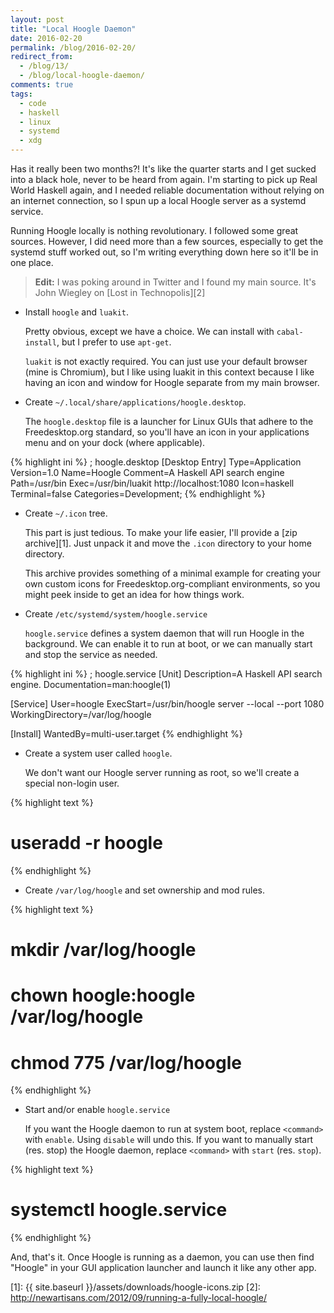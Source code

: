 ```yaml
---
layout: post
title: "Local Hoogle Daemon"
date: 2016-02-20
permalink: /blog/2016-02-20/
redirect_from: 
  - /blog/13/
  - /blog/local-hoogle-daemon/
comments: true
tags:
  - code
  - haskell
  - linux
  - systemd
  - xdg
---
```


Has it really been two months?!
It's like the quarter starts and I get sucked into a black hole, never to be heard from again.
I'm starting to pick up Real World Haskell again, and I needed reliable documentation without relying on an internet connection, so I spun up a local Hoogle server as a systemd service.

<!--break-->

Running Hoogle locally is nothing revolutionary.
I followed some great sources.
However, I did need more than a few sources, especially to get the systemd stuff worked out, so I'm writing everything down here so it'll be in one place.

> **Edit:** I was poking around in Twitter and I found my main source.
> It's John Wiegley on [Lost in Technopolis][2]

- Install `hoogle` and `luakit`.

  Pretty obvious, except we have a choice.
  We can install with `cabal-install`, but I prefer to use `apt-get`.

  `luakit` is not exactly required.
  You can just use your default browser (mine is Chromium), but I like using luakit in this context because I like having an icon and window for Hoogle separate from my main browser.

- Create `~/.local/share/applications/hoogle.desktop`.

  The `hoogle.desktop` file is a launcher for Linux GUIs that adhere to the Freedesktop.org standard, so you'll have an icon in your applications menu and on your dock (where applicable).

{% highlight ini %}
; hoogle.desktop
[Desktop Entry]
Type=Application
Version=1.0
Name=Hoogle
Comment=A Haskell API search engine
Path=/usr/bin
Exec=/usr/bin/luakit http://localhost:1080
Icon=haskell
Terminal=false
Categories=Development;
{% endhighlight %}

- Create `~/.icon` tree.

  This part is just tedious.
  To make your life easier, I'll provide a [zip archive][1].
  Just unpack it and move the `.icon` directory to your home directory.

  This archive provides something of a minimal example for creating your own custom icons for Freedesktop.org-compliant environments, so you might peek inside to get an idea for how things work.

- Create `/etc/systemd/system/hoogle.service`

  `hoogle.service` defines a system daemon that will run Hoogle in the background.
  We can enable it to run at boot, or we can manually start and stop the service as needed.

{% highlight ini %}
; hoogle.service
[Unit]
Description=A Haskell API search engine.
Documentation=man:hoogle(1)

[Service]
User=hoogle
ExecStart=/usr/bin/hoogle server --local --port 1080
WorkingDirectory=/var/log/hoogle

[Install]
WantedBy=multi-user.target
{% endhighlight %}

- Create a system user called `hoogle`.

  We don't want our Hoogle server running as root, so we'll create a special non-login user.

{% highlight text %}
# useradd -r hoogle
{% endhighlight %}

- Create `/var/log/hoogle` and set ownership and mod rules.

{% highlight text %}
# mkdir /var/log/hoogle
# chown hoogle:hoogle /var/log/hoogle
# chmod 775 /var/log/hoogle
{% endhighlight %}

- Start and/or enable `hoogle.service`

  If you want the Hoogle daemon to run at system boot, replace `<command>` with `enable`.
  Using `disable` will undo this.
  If you want to manually start (res. stop) the Hoogle daemon, replace `<command>` with `start` (res. `stop`).

{% highlight text %}
# systemctl <command> hoogle.service
{% endhighlight %}

And, that's it.
Once Hoogle is running as a daemon, you can use then find "Hoogle" in your GUI application launcher and launch it like any other app.

  [1]: {{ site.baseurl }}/assets/downloads/hoogle-icons.zip
  [2]: http://newartisans.com/2012/09/running-a-fully-local-hoogle/
